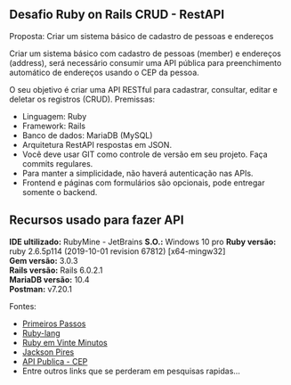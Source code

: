 ## Desafio Ruby on Rails CRUD - RestAPI

Proposta: Criar um sistema básico de cadastro de pessoas e endereços

Criar um sistema básico com cadastro de pessoas (member) e endereços (address), será necessário consumir uma API pública para preenchimento automático de endereços usando o CEP da pessoa.

O seu objetivo é criar uma API RESTful para cadastrar, consultar, editar e deletar os registros (CRUD).
Premissas:
* Linguagem: Ruby
* Framework: Rails
* Banco de dados: MariaDB (MySQL)
* Arquitetura RestAPI respostas em JSON.
* Você deve usar GIT como controle de versão em seu projeto. Faça commits regulares. 
* Para manter a simplicidade, não haverá autenticação nas APIs. 
* Frontend e páginas com formulários são opcionais, pode entregar somente o backend.
## Recursos usado para fazer API

**IDE ultilizado:** RubyMine - JetBrains
**S.O.:** Windows 10 pro
**Ruby versão:** ruby 2.6.5p114 (2019-10-01 revision 67812) [x64-mingw32]<br />
**Gem versão:** 3.0.3<br />
**Rails versão:** Rails 6.0.2.1<br />
**MariaDB versão:** 10.4<br />
**Postman:** v7.20.1<br />

Fontes:<br />
* [Primeiros Passos](https://www.ruby-lang.org/pt/documentation/)<br />
* [Ruby-lang](https://www.ruby-lang.org/pt/documentation/)<br />
* [Ruby em Vinte Minutos](https://www.ruby-lang.org/pt/documentation/quickstart/)<br />
* [Jackson Pires](http://www.youtube.com/watch?v=ZHPondVB9RQ)
* [API Publica - CEP](https://viacep.com.br/ws/88051431/json)<br />
* Entre outros links que se perderam em pesquisas rapidas...<br />

